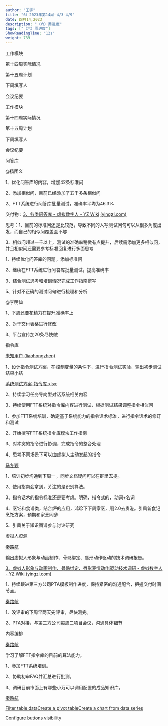 ```yaml
---
author: "王宇"
title: "6）2023年第14周—4/3-4/9"
date: 四月14,2023
description: "（六）周进度"
tags: ["（六）周进度"]
ShowReadingTime: "12s"
weight: 739
---
```

工作模块

第十四周实际情况

第十五周计划

下周填写人

会议纪要

工作模块

第十四周实际情况

第十五周计划

下周填写人

会议纪要

问答库

@杨团义

1、优化问答库的内容，增加42条标准问

2、添加相似问，目前已经添加了五千多条相似问

2、FTT系统进行问答库批量测试，准确率平均为46.3%

交付物：[3、各类问答库 - 虚拟数字人 - YZ Wiki](https://wiki.yingzi.com/pages/viewpage.action?pageId=97890504) [(yingzi.com)](https://wiki.yingzi.com/pages/viewpage.action?pageId=97890504)

思考：1、目前的标准问还是比较范，导致不同的人写测试问句可以从很多角度出发，而自己的相似问覆盖面不够

3、相似问超过一千以上，测试的准确率稍微有点提升，后续需添加更多相似问，并且相似问还需要参考标准回复进行多面思考

1、持续优化问答库的问题，添加标准问

2、继续在FTT系统进行问答库批量测试，提高准确率

3、结合测试思考和培训情况完成工作指南撰写

5、针对不正确的测试问句进行梳理和分析

@李明仙

1、下周还要花精力在提升准确率上

2、对于交付表格进行修改

3、平台宣传加20条尽快做

指令库

[未知用户 (liaohongzhen)](/display/~liaohongzhen)

1、设计指令测试方案，在控制变量的条件下，进行指令测试实验，输出初步测试结果小结

[系统测试方案-指令库.xlsx](/download/attachments/97904356/%E7%B3%BB%E7%BB%9F%E6%B5%8B%E8%AF%95%E6%96%B9%E6%A1%88-%E6%8C%87%E4%BB%A4%E5%BA%93.xlsx?version=2&modificationDate=1680871318370&api=v2)

2、持续学习任务导向型对话系统相关内容

3、持续使用FTT系统对指令库内容进行测试，根据测试结果调整指令相似问

  

1、参加FTT系统培训，确定基于系统能力的指令话术标准，进行指令话术的修订和测试

2、开始撰写FTT系统指令库模块工作指南

3、对冲突的指令进行协调，完成指令的整合处理

4、思考不同场景下可以由虚拟人主动发起的指令

[马冬颖](/display/~madongying)

1、培训初步沟通到下周一，同步文档疑问可以在群里去提。

2、使用指南会拿到，关注的是识别算法。

3、指令话术的指令标准还是要考虑。明确，指令式的，动词+名词

4、烹饪和食谱类，结合炉的应用，鸿珍下下周家烹，用2.0去贵港。引凤新食记烹饪方案，预期和家烹同步

5、引凤关于知识图谱参与讨论研究

虚拟人资源

[秦路航](/display/~qinluhang)

输出虚拟人形象与动画制作、骨骼绑定、唇形动作驱动的技术调研报告。

[3、虚拟人形象与动画制作、骨骼绑定、唇形表情动作驱动技术调研 - 虚拟数字人 - YZ Wiki (yingzi.com)](https://wiki.yingzi.com/pages/viewpage.action?pageId=97901833)

1、持续跟进第三方公司PTA模板制作进度，保持紧密的沟通配合，把握交付时间节点。

[秦路航](/display/~qinluhang)

1、没评审的下周早两天先评审，尽快测完。

2、PTA对接，与第三方公司每周二项目会议，沟通具体细节

  

内容编排

[秦路航](/display/~qinluhang)

学习了解FTT指令库的目前的算法能力。

1、参加FTT系统培训。

2、协助初审FAQ并汇总进行批测。

3、调研目前市面上有哪些小万可以调用配置的成品知识库。

[秦路航](/display/~qinluhang)

  

[Filter table data]()[Create a pivot table](#)[Create a chart from data series](#)

[Configure buttons visibility](/users/tfac-settings.action)